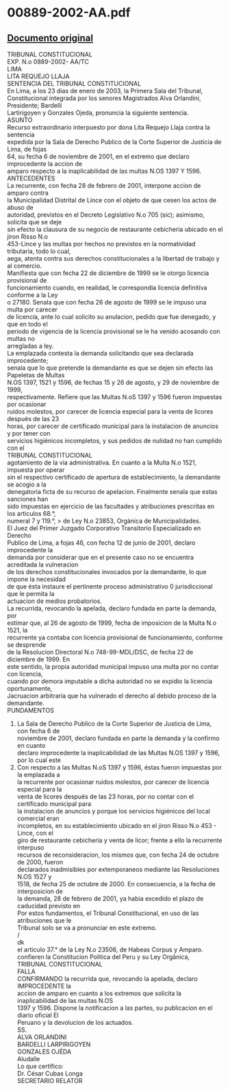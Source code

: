 
00889-2002-AA.pdf
=================
  
[Documento original](https://tc.gob.pe/jurisprudencia/2003/00889-2002-AA.pdf)  
---  
TRIBUNAL CONSTITUCIONAL  
EXP. N.o 0889-2002- AA/TC  
LIMA  
LITA REQUEJO LLAJA  
SENTENCIA DEL TRIBUNAL CONSTITUCIONAL  
En Lima, a los 23 dias de enero de 2003, la Primera Sala del Tribunal,  
Constitucional integrada por los senores Magistrados Alva Orlandini, Presidente; Bardelli  
Lartirigoyen y Gonzales Ojeda, pronuncia la siguiente sentencia.  
ASUNTO  
Recurso extraordinario interpuesto por dona Lita Requejo Llaja contra la sentencia  
expedida por la Sala de Derecho Publico de la Corte Superior de Justicia de Lima, de fojas  
64, su fecha 6 de noviembre de 2001, en el extremo que declaro improcedente la accion de  
amparo respecto a la inaplicabilidad de las multas N.OS 1397 Y 1596.  
ANTECEDENTES  
La recurrente, con fecha 28 de febrero de 2001, interpone accion de amparo contra  
la Municipalidad Distrital de Lince con el objeto de que cesen los actos de abuso de  
autoridad, previstos en el Decreto Legislativo N.o 705 (sic); asimismo, solicita que se deje  
sin efecto la clausura de su negocio de restaurante cebicheria ubicado en el jiron Risso N.o  
453-Lince y las multas por hechos no previstos en la normatividad tributaria, todo lo cual,  
aega, atenta contra sus derechos constitucionales a la libertad de trabajo y al comercio.  
Manifiesta que con fecha 22 de diciembre de 1999 se le otorgo licencia provisional de  
funcionamiento cuando, en realidad, le correspondia licencia definitiva conforme a la Ley  
o 27180. Senala que con fecha 26 de agosto de 1999 se le impuso una multa por carecer  
de licencia, ante lo cual solicito su anulacion, pedido que fue denegado, y que en todo el  
periodo de vigencia de la licencia provisional se le ha venido acosando con multas no  
arregladas a ley.  
La emplazada contesta la demanda solicitando que sea declarada improcedente;  
senala que lo que pretende la demandante es que se dejen sin efecto las Papeletas de Multas  
N.OS 1397, 1521 y 1596, de fechas 15 y 26 de agosto, y 29 de noviembre de 1999,  
respectivamente. Refiere que las Multas N.oS 1397 y 1596 fueron impuestas por ocasionar  
ruidos molestos, por carecer de licencia especial para la venta de licores después de las 23  
horas, por carecer de certificado municipal para la instalacion de anuncios y por tener con  
servicios higiénicos incompletos, y sus pedidos de nulidad no han cumplido con el  
TRIBUNAL CONSTITUCIONAL  
agotamiento de la via administrativa. En cuanto a la Multa N.o 1521, impuesta por operar  
sin el respectivo certificado de apertura de establecimiento, la demandante se acogio a la  
denegatoria ficta de su recurso de apelacion. Finalmente senala que estas sanciones han  
sido impuestas en ejercicio de las facultades y atribuciones prescritas en los articulos 68.°,  
numeral 7 y 119.°, > de Ley N.o 23853, Orgànica de Municipalidades.  
El Juez del Primer Juzgado Corporativo Transitorio Especializado en Derecho  
Publico de Lima, a fojas 46, con fecha 12 de junio de 2001, declaro improcedente la  
demanda por considerar que en el presente caso no se encuentra acreditada la vulneracion  
de los derechos constitucionales invocados por la demandante, lo que impone la necesidad  
de que ésta instaure el pertinente proceso administrativo 0 jurisdiccional que le permita la  
actuacion de medios probatorios.  
La recurrida, revocando la apelada, declaro fundada en parte la demanda, por  
estimar que, al 26 de agosto de 1999, fecha de imposicion de la Multa N.o 1521, la  
recurrente ya contaba con licencia provisional de funcionamiento, conforme se desprende  
de la Resolucion Directoral N.o 748-99-MDL/DSC, de fecha 22 de diciembre de 1999. En  
este sentido, la propia autoridad municipal impuso una multa por no contar con licencia,  
cuando por demora imputable a dicha autoridad no se expidio la licencia oportunamente,  
Jacruacion arbitraria que ha vulnerado el derecho al debido proceso de la demandante.  
PUNDAMENTOS  
1. La Sala de Derecho Publico de la Corte Superior de Justicia de Lima, con fecha 6 de  
noviembre de 2001, declaro fundada en parte la demanda y la confirmo en cuanto  
declaro improcedente la inaplicabilidad de las Multas N.OS 1397 y 1596, por lo cual este  
2. Con respecto a las Multas N.oS 1397 y 1596, éstas fueron impuestas por la emplazada a  
la recurrente por ocasionar ruidos molestos, por carecer de licencia especial para la  
venta de licores después de las 23 horas, por no contar con el certificado municipal para  
la instalacion de anuncios y porque los servicios higiénicos del local comercial eran  
incompletos, en su establecimiento ubicado en el jiron Risso N.o 453 - Lince, con el  
giro de restaurante cebicheria y venta de licor; frente a ello la recurrente interpuso  
recursos de reconsideracion, los mismos que, con fecha 24 de octubre de 2000, fueron  
declarados inadmisibles por extemporaneos mediante las Resoluciones N.OS 1527 y  
1518, de fecha 25 de octubre de 2000. En consecuencia, a la fecha de interposicion de  
la demanda, 28 de febrero de 2001, ya habia excedido el plazo de caducidad previsto en  
Por estos fundamentos, el Tribunal Constitucional, en uso de las atribuciones que le  
Tribunal solo se va a pronunciar en este extremo.  
/  
dk  
el articulo 37.° de la Ley N.o 23506, de Habeas Corpus y Amparo.  
confieren la Constitucion Politica del Peru y su Ley Orgânica,  
TRIBUNAL CONSTITUCIONAL  
FALLA  
CONFIRMANDO la recurrida que, revocando la apelada, declaro IMPROCEDENTE la  
accion de amparo en cuanto a los extremos que solicita la inaplicabilidad de las multas N.OS  
1397 y 1596. Dispone la notificacion a las partes, su publicacion en el diario oficial El  
Peruano y la devolucion de los actuados.  
SS.  
ALVA ORLANDINI  
BARDELLI LARPIRIGOYEN  
GONZALES OJÉDA  
Aludalle  
Lo que certifico:  
Dr. César Cubas Longa  
SECRETARIO RELATOR